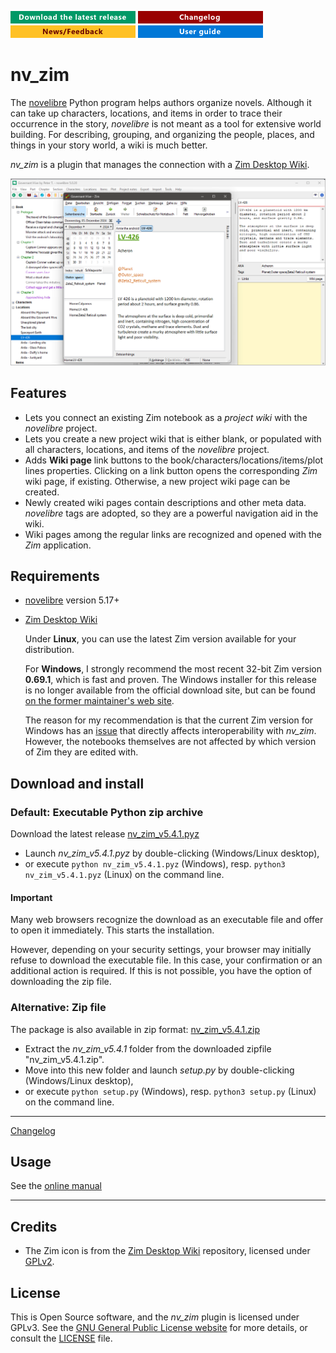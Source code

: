 [![Download the latest release](docs/img/download-button.png)](https://github.com/peter88213/nv_zim/raw/main/dist/nv_zim_v5.4.1.pyz)
[![Changelog](docs/img/changelog-button.png)](docs/changelog.md)
[![News/Feedback](docs/img/news-button.png)](https://github.com/peter88213/novelibre/discussions)
[![Online help](docs/img/help-button.png)](https://peter88213.github.io/nvhelp-en/nv_zim/)


# nv_zim

The [novelibre](https://github.com/peter88213/novelibre/) Python program helps authors organize novels.
Although it can take up characters, locations, and items in order to trace their occurrence in the story,
*novelibre* is not meant as a tool for extensive world building. 
For describing, grouping, and organizing the people, places, and things in your story world, a wiki is much better.

*nv_zim* is a plugin that manages the connection with a [Zim Desktop Wiki](https://zim-wiki.org/).

![Screenshot](docs/Screenshots/screen01.png)

## Features

- Lets you connect an existing Zim notebook as a *project wiki* with the *novelibre* project.
- Lets you create a new project wiki that is either blank, or populated with all
  characters, locations, and items of the *novelibre* project.
- Adds **Wiki page** link buttons to the book/characters/locations/items/plot lines properties.
  Clicking on a link button opens the corresponding *Zim* wiki page, if existing. 
  Otherwise, a new project wiki page can be created. 
- Newly created wiki pages contain descriptions and other meta data. 
  *novelibre* tags are adopted, so they are a powerful navigation aid in the wiki.
- Wiki pages among the regular links are recognized and opened with the *Zim* application.

## Requirements

- [novelibre](https://github.com/peter88213/novelibre/) version 5.17+
- [Zim Desktop Wiki](https://zim-wiki.org/)

  Under **Linux**, you can use the latest Zim version available for your distribution.

  For **Windows**, I strongly recommend the most recent 32-bit Zim version **0.69.1**, 
  which is fast and proven. 
  The Windows installer for this release is no longer available from the official download site, 
  but can be found [on the former maintainer's web site](https://zim.glump.net/windows/). 
  
  The reason for my recommendation is that the current Zim version for Windows has an 
  [issue](https://github.com/zim-desktop-wiki/zim-desktop-wiki/issues/2759) that directly affects
  interoperability with *nv_zim*. 
  However, the notebooks themselves are not affected by which version of Zim they are edited with.

## Download and install

### Default: Executable Python zip archive

Download the latest release [nv_zim_v5.4.1.pyz](https://github.com/peter88213/nv_zim/raw/main/dist/nv_zim_v5.4.1.pyz)

- Launch *nv_zim_v5.4.1.pyz* by double-clicking (Windows/Linux desktop),
- or execute `python nv_zim_v5.4.1.pyz` (Windows), resp. `python3 nv_zim_v5.4.1.pyz` (Linux) on the command line.

#### Important

Many web browsers recognize the download as an executable file and offer to open it immediately. 
This starts the installation.

However, depending on your security settings, your browser may 
initially  refuse  to download the executable file. 
In this case, your confirmation or an additional action is required. 
If this is not possible, you have the option of downloading 
the zip file. 


### Alternative: Zip file

The package is also available in zip format: [nv_zim_v5.4.1.zip](https://github.com/peter88213/nv_zim/raw/main/dist/nv_zim_v5.4.1.zip)

- Extract the *nv_zim_v5.4.1* folder from the downloaded zipfile "nv_zim_v5.4.1.zip".
- Move into this new folder and launch *setup.py* by double-clicking (Windows/Linux desktop), 
- or execute `python setup.py` (Windows), resp. `python3 setup.py` (Linux) on the command line.

---

[Changelog](docs/changelog.md)

## Usage

See the [online manual](https://peter88213.github.io/nvhelp-en/nv_zim/)

---

## Credits

- The Zim icon is from the [Zim Desktop Wiki](https://github.com/zim-desktop-wiki/zim-desktop-wiki) repository, 
  licensed under [GPLv2](https://www.gnu.org/licenses/gpl-2.0.en.html).

## License

This is Open Source software, and the *nv_zim* plugin is licensed under GPLv3. See the
[GNU General Public License website](https://www.gnu.org/licenses/gpl-3.0.en.html) for more
details, or consult the [LICENSE](https://github.com/peter88213/nv_zim/blob/main/LICENSE) file.
